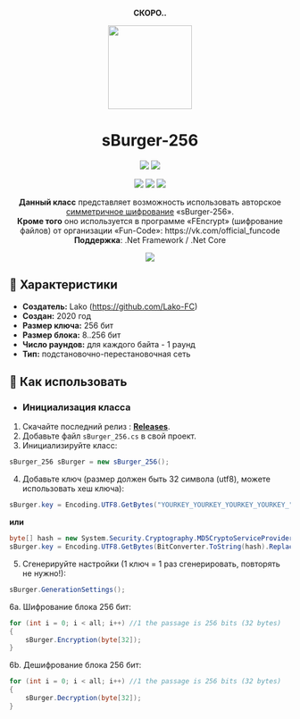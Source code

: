 <p align="center"><b>СКОРО..</b></p>

<p align="center"> 
  <img align="center" src="https://github.com/Lako-FC/sBurger-256/blob/master/GITHUB_RESOURCES/logo.png?raw=true" width="150"/> 
</p>

<h1><div align="center">sBurger-256</h1>
<p align="center">
  <img src="https://img.shields.io/badge/PRICE-free-%231DC8EE"/>
  <img src="https://img.shields.io/badge/SUPPORT-yes-%231DC8EE"/>
</p>

<p align="center">
  <img src="https://img.shields.io/github/downloads/Lako-FC/sBurger-256/total?color=%231DC8EE&label=DOWNLOADS&logo=GitHub&logoColor=%231DC8EE&style=flat"/>
  <img src="https://img.shields.io/github/last-commit/Lako-FC/sBurger-256?color=%231DC8EE&label=LAST%20COMMIT&style=flat"/>
  <img src="https://img.shields.io/github/release-date/Lako-FC/sBurger-256?color=%231DC8EE&label=RELEASE%20DATE&style=flat"/>
</p>

[releases]: https://github.com/Lako-FC/sBurger-256/releases/

<p align="center">
  <b>Данный класс</b> представляет возможность использовать авторское <a href="https://ru.wikipedia.org/wiki/Симметричные_криптосистемы">симметричное шифрование</a> «sBurger-256».<br>
  <b>Кроме того</b> оно используется в программе «FEncrypt» (шифрование файлов) от организации «Fun-Code»: https://vk.com/official_funcode <br>
  <b>Поддержка</b>: .Net Framework / .Net Core
</p>
<p align="center"> 
  <img align="center" src="https://github.com/Lako-FC/sBurger-256/blob/master/GITHUB_RESOURCES/demo_sburger.png?raw=true"/> 
</p>

## 🔧 Характеристики
- **Создатель:** Lako (https://github.com/Lako-FC)
- **Создан:** 2020 год
- **Размер ключа:** 256 бит
- **Размер блока:** 8..256 бит
- **Число раундов:** для каждого байта - 1 раунд
- **Тип:** подстановочно-перестановочная сеть

## 🚀 Как использовать

- ### Инициализация класса 
1. Скачайте последний релиз : **[Releases][releases]**.
2. Добавьте файл `sBurger_256.cs` в свой проект.
3. Инициализируйте класс: 
```csharp
sBurger_256 sBurger = new sBurger_256();
```
4. Добавьте ключ (размер должен быть 32 символа (utf8), можете использовать хеш ключа):
```csharp
sBurger.key = Encoding.UTF8.GetBytes("YOURKEY_YOURKEY_YOURKEY_YOURKEY_"); //32 characters
```
**или**
```csharp
byte[] hash = new System.Security.Cryptography.MD5CryptoServiceProvider().ComputeHash(Encoding.UTF8.GetBytes("your key"));
sBurger.key = Encoding.UTF8.GetBytes(BitConverter.ToString(hash).Replace("-", ""));
```
5. Сгенерируйте настройки (1 ключ = 1 раз сгенерировать, повторять не нужно!):
```csharp
sBurger.GenerationSettings();
```
6a. Шифрование блока 256 бит:
```csharp
for (int i = 0; i < all; i++) //1 the passage is 256 bits (32 bytes)
{
    sBurger.Encryption(byte[32]);
}
```
6b. Дешифрование блока 256 бит:
```csharp
for (int i = 0; i < all; i++) //1 the passage is 256 bits (32 bytes)
{
    sBurger.Decryption(byte[32]);
}
```
